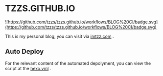 # TZZS.GITHUB.IO
![https://github.com/tzzs/tzzs.github.io/workflows/BLOG%20CI/badge.svg](https://github.com/tzzs/tzzs.github.io/workflows/BLOG%20CI/badge.svg)

This is my personal blog, you can visit via [imtzz.com](https://imtzz.com) .

## Auto Deploy

For the relevant content of the automated depolyment, you can view the script at
 the [hexo.yml](./.github/workflows/hexo.yml) .
